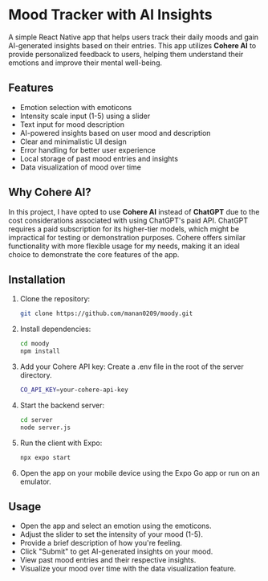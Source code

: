 # Mood Tracker with AI Insights

A simple React Native app that helps users track their daily moods and gain AI-generated insights based on their entries. This app utilizes **Cohere AI** to provide personalized feedback to users, helping them understand their emotions and improve their mental well-being. 



## Features
- Emotion selection with emoticons
- Intensity scale input (1-5) using a slider
- Text input for mood description
- AI-powered insights based on user mood and description
- Clear and minimalistic UI design
- Error handling for better user experience
- Local storage of past mood entries and insights
- Data visualization of mood over time

## Why Cohere AI?
In this project, I have opted to use **Cohere AI** instead of **ChatGPT** due to the cost considerations associated with using ChatGPT's paid API. ChatGPT requires a paid subscription for its higher-tier models, which might be impractical for testing or demonstration purposes. Cohere offers similar functionality with more flexible usage for my needs, making it an ideal choice to demonstrate the core features of the app. 

## Installation

1. Clone the repository:
   ```bash
   git clone https://github.com/manan0209/moody.git
2. Install dependencies:
   ```bash
   cd moody
   npm install
3. Add your Cohere API key:
   Create a .env file in the root of the server directory.
   ```bash
   CO_API_KEY=your-cohere-api-key
4. Start the backend server:
   ```bash
   cd server
   node server.js
5. Run the client with Expo:
   ```bash
   npx expo start
6. Open the app on your mobile device using the Expo Go app or run on an emulator.


## Usage
- Open the app and select an emotion using the emoticons.
- Adjust the slider to set the intensity of your mood (1-5).
- Provide a brief description of how you're feeling.
- Click "Submit" to get AI-generated insights on your mood.
- View past mood entries and their respective insights.
- Visualize your mood over time with the data visualization feature.
